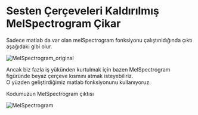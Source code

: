 # Sesten Çerçeveleri Kaldırılmış MelSpectrogram Çikar

Sadece matlab da var olan melSpectrogram fonksiyonu çalıştırıldığında çıktı aşağıdaki gibi olur.

![MelSpectrogram_original](https://user-images.githubusercontent.com/33607770/182579731-0b46eb3e-825c-49b9-a5e1-c5cec3fbd365.png)

Ancak biz fazla iş yükünden kurtulmak için bazen MelSpectrogram figüründe beyaz çerçeve kısmını atmak isteyebiliriz.  
O yüzden geliştirdiğimiz matlab fonksiyonunu kullanıyoruz.  

Kodumuzun MelSpectrogram çıktısı  

![MelSpectrogram](https://user-images.githubusercontent.com/33607770/182581063-2debc38a-5d50-4544-9e4d-af12e634188b.png)
